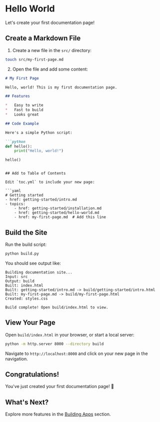 # Hello World

Let's create your first documentation page!

## Create a Markdown File

1. Create a new file in the `src/` directory:

```bash
touch src/my-first-page.md
```

2. Open the file and add some content:

```markdown
# My First Page

Hello, world! This is my first documentation page.

## Features

*   Easy to write
*   Fast to build
*   Looks great

## Code Example

Here's a simple Python script:

```python
def hello():
    print("Hello, world!")

hello()
```
```

## Add to Table of Contents

Edit `toc.yml` to include your new page:

```yaml
# Getting started
- href: getting-started/intro.md
- topics:
    - href: getting-started/installation.md
    - href: getting-started/hello-world.md
    - href: my-first-page.md  # Add this line
```

## Build the Site

Run the build script:

```bash
python build.py
```

You should see output like:

```
Building documentation site...
Input: src
Output: build
Built: index.html
Built: getting-started/intro.md -> build/getting-started/intro.html
Built: my-first-page.md -> build/my-first-page.html
Created: styles.css

Build complete! Open build/index.html to view.
```

## View Your Page

Open `build/index.html` in your browser, or start a local server:

```bash
python -m http.server 8000 --directory build
```

Navigate to `http://localhost:8000` and click on your new page in the navigation.

## Congratulations!

You've just created your first documentation page! 🎉

## What's Next?

Explore more features in the [Building Apps](../building-apps/intro.md) section.
